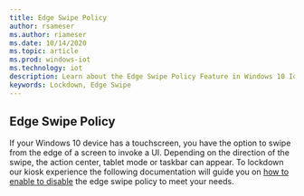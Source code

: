 ```yaml
---
title: Edge Swipe Policy
author: rsameser
ms.author: riameser
ms.date: 10/14/2020
ms.topic: article
ms.prod: windows-iot
ms.technology: iot
description: Learn about the Edge Swipe Policy Feature in Windows 10 IoT Enterprise.
keywords: Lockdown, Edge Swipe
---
```


## Edge Swipe Policy
If your Windows 10 device has a touchscreen, you have the option to swipe from the edge of a screen to invoke a UI. Depending on the direction of the swipe, the action center, tablet mode or taskbar can appear. To lockdown our kiosk experience the following documentation will guide you on [how to enable to disable](https://docs.microsoft.com/windows/client-management/mdm/policy-csp-lockdown#lockdown-allowedgeswipe) the edge swipe policy to meet your needs.

